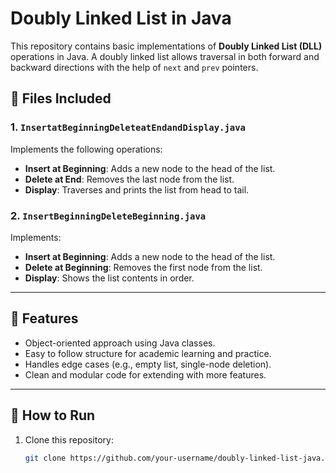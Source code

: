 # Doubly Linked List in Java

This repository contains basic implementations of **Doubly Linked List (DLL)** operations in Java. A doubly linked list allows traversal in both forward and backward directions with the help of `next` and `prev` pointers.

## 📂 Files Included

### 1. `InsertatBeginningDeleteatEndandDisplay.java`

Implements the following operations:
- **Insert at Beginning**: Adds a new node to the head of the list.
- **Delete at End**: Removes the last node from the list.
- **Display**: Traverses and prints the list from head to tail.

### 2. `InsertBeginningDeleteBeginning.java`

Implements:
- **Insert at Beginning**: Adds a new node to the head of the list.
- **Delete at Beginning**: Removes the first node from the list.
- **Display**: Shows the list contents in order.

---

## 🚀 Features

- Object-oriented approach using Java classes.
- Easy to follow structure for academic learning and practice.
- Handles edge cases (e.g., empty list, single-node deletion).
- Clean and modular code for extending with more features.

---

## 🔧 How to Run

1. Clone this repository:
   ```bash
   git clone https://github.com/your-username/doubly-linked-list-java.git
